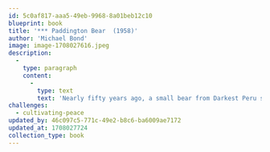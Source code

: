 ```yaml
---
id: 5c0af817-aaa5-49eb-9968-8a01beb12c10
blueprint: book
title: '*** Paddington Bear  (1958)'
author: 'Michael Bond'
image: image-1708027616.jpeg
description:
  -
    type: paragraph
    content:
      -
        type: text
        text: 'Nearly fifty years ago, a small bear from Darkest Peru set out on an adventure of a lifetime. With nothing but a suitcase, several jars of marmalade, and a label around his neck that read, "Please Look After This Bear," he stowed away on a ship headed for faraway England. When the little bear arrived at London''s busy Paddington Station, he was discovered by...'
challenges:
  - cultivating-peace
updated_by: 46c097c5-771c-49e2-b8c6-ba6009ae7172
updated_at: 1708027724
collection_type: book
---
```

